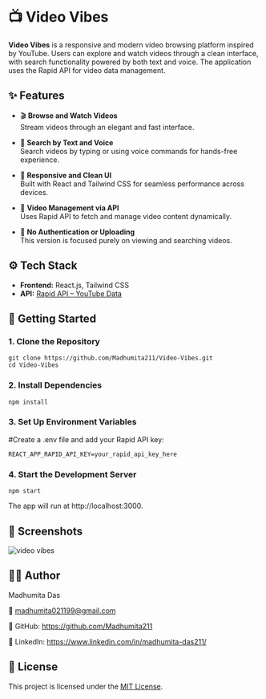 # 📺 Video Vibes

**Video Vibes** is a responsive and modern video browsing platform inspired by YouTube. Users can explore and watch videos through a clean interface, with search functionality powered by both text and voice. The application uses the Rapid API for video data management.

## ✨ Features

- 🎬 **Browse and Watch Videos**  
  Stream videos through an elegant and fast interface.

- 🔎 **Search by Text and Voice**  
  Search videos by typing or using voice commands for hands-free experience.

- 🧼 **Responsive and Clean UI**  
  Built with React and Tailwind CSS for seamless performance across devices.

- 🔗 **Video Management via API**  
  Uses Rapid API to fetch and manage video content dynamically.

- 🚫 **No Authentication or Uploading**  
  This version is focused purely on viewing and searching videos.

## ⚙️ Tech Stack

- **Frontend:** React.js, Tailwind CSS
- **API:** [Rapid API – YouTube Data](https://rapidapi.com/)

## 🚀 Getting Started

### 1. Clone the Repository

```
git clone https://github.com/Madhumita211/Video-Vibes.git
cd Video-Vibes
```

### 2. Install Dependencies

```
npm install
```

### 3. Set Up Environment Variables
#Create a .env file and add your Rapid API key:

```
REACT_APP_RAPID_API_KEY=your_rapid_api_key_here
```

### 4. Start the Development Server

```
npm start
```

The app will run at http://localhost:3000.

## 📸 Screenshots

![video vibes](https://github.com/user-attachments/assets/94fbb298-141e-4d49-8906-357126ca8962)

## 👩‍💻 Author

Madhumita Das

📧 madhumita021199@gmail.com

🔗 GitHub: https://github.com/Madhumita211

🔗 LinkedIn: https://www.linkedin.com/in/madhumita-das211/

## 📄 License

This project is licensed under the [MIT License](LICENSE).
